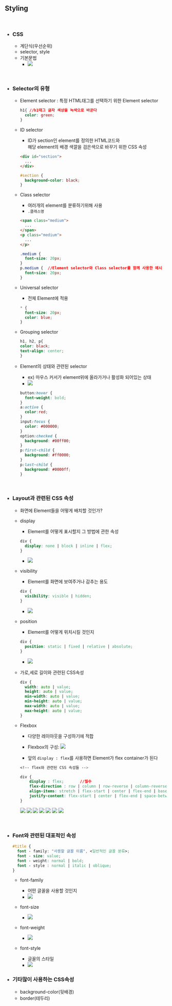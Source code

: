 ## Styling

<br/>

- ### CSS
  - 계단식(우선순위)
  - selector, style
  - 기본문법
    - <img src="../imagefile/38.png">

<br/>

- ### Selector의 유형
  - Element selector : 특정 HTML태그를 선택하기 위한 Element selector
    ``` css
    h1{ //h1태그 글자 색상을 녹색으로 바꾼다
      color: green;
    }
    ```

  - ID selector
    - ID가 section인 element를 정의한 HTML코드와<br> 해당 element의 배경 색깔을 검은색으로 바꾸기 위한 CSS 속성
    ```html
    <div id="section">
      ...
    </div>
    ```
    ```css
    #section {
      background-color: black;
    }
    ```

  - Class selector
    - 여러개의 element를 분류하기위해 사용
    - `.클래스명`
    ```html
    <span class="medium">
      ...
    </span>
    <p class="medium">
      ...
    </p>
    ```
    ``` css
    .medium {
      font-size: 20px;
    }
    p.medium {  //Element selector와 Class selector를 함께 사용한 예시
      font-size: 20px;
    }
    ```

  - Universal selector
    - 전체 Element에 적용
    ``` css
    * {
      font-size: 20px;
      color: blue;
    }
    ```

  - Grouping selector
    ```css
    h1, h2, p{
    color: black;
    text-align: center;
    }
    ```
  
  - Element의 상태와 관련된 selector
    - ex) 마우스 커서가 element위에 올라가거나 활성화 되어있는 상태
    - <img src="../imagefile/39.png">

    ``` css
    button:hover {
      font-weight: bold;
    }
    a:active {
      color:red;
    }
    input:focus {
      color: #000000;
    }
    option:checked {
      background: #00ff00;
    }
    p:first-child {
      background: #ff0000;
    }
    p:last-child {
      background: #0000ff;
    }
    ```

<br/>

- ### Layout과 관련된 CSS 속성
  - 화면에 Element들을 어떻게 배치할 것인가? 
  - display
    - Element를 어떻게 표시할지 그 방법에 관한 속성
    ```css
    div {
      display: none | block | inline | flex;
    }
    ```
    - <img src="../imagefile/40.png">

  - visibility
    - Element를 화면에 보여주거나 감추는 용도
    ```css
    div {
      visibility: visible | hidden;
    }
    ```
    - <img src="../imagefile/41.png">

  - position
    - Element를 어떻게 위치시킬 것인지
    ```css
    div {
      position: static | fixed | relative | absolute;
    }
    ```
    - <img src="../imagefile/42.png">

  - 가로,세로 길이와 관련된 CSS속성
    ``` css
    div {
      width: auto | value;
      height: auto | value;
      min-width: auto | value;
      min-height: auto | value;
      max-width: auto | value;
      max-height: auto | value;
    }
    ```

  - Flexbox
    - 다양한 레이아웃을 구성하기에 적합
    - Flexbox의 구성:  <img src="../imagefile/43.png">

    - 앞의 `display : flex`를 사용하면 Element가 flex container가 된다
    ``` css
    <!-- flex와 관련된 CSS 속성들 -->

    div { 
        display : flex;       //필수
        flex-direction : row | column | row-reverse | column-reverse;         //아이템들의 배치순서를 지정
        align-items: stretch | flex-start | center | flex-end | baseline;               //컨테이너 안에서의 아이템 정렬 (cross axis 기준)
        justify-content: flex-start | center | flex-end | space-between | space-around;   //아이템들을 어떻게 나란히 맞출 것 인지(main axis 기준)
    }
    ```
    <img src="../imagefile/44.png">
    <img src="../imagefile/45.png">
    <img src="../imagefile/46.png">
    <img src="../imagefile/47.png">
    <img src="../imagefile/48.png">
    <img src="../imagefile/49.png">
    <img src="../imagefile/50.png">

<br/>

- ### Font와 관련된 대표적인 속성
  ```css
  #title {
    font - family: "사용할 글꼴 이름", <일반적인 글꼴 분류>;
    font - size: value;
    font - weight: normal | bold;
    font - style : normal | italic | oblique;
  }
  ```

  - font-family
    - 어떤 글꼴을 사용할 것인지
    - <img src="../imagefile/51.png">

  - font-size
    - <img src="../imagefile/52.png">

  - font-weight
    - <img src="../imagefile/53.png">

  - font-style
    - 글꼴의 스타일
    - <img src="../imagefile/54.png">


- ### 기타많이 사용하는 CSS속성
  - background-color(뒷배경)
  - border(테두리)
